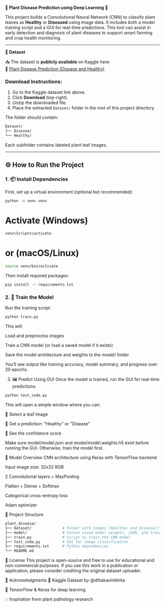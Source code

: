 **🌿 Plant Disease Prediction using Deep Learning 🌱**

This project builds a Convolutional Neural Network (CNN) to classify plant leaves as **Healthy** or **Diseased** using image data. It includes both a model training script and a GUI for real-time predictions. This tool can assist in early detection and diagnosis of plant diseases to support smart farming and crop health monitoring.

---

**📂 Dataset**

📥 The dataset is **publicly available** on Kaggle here:  
🔗 [Plant Disease Prediction (Disease and Healthy)](https://www.kaggle.com/datasets/dittakavinikhita/plant-disease-prediction-disease-and-healthy)

### Download Instructions:

1. Go to the Kaggle dataset link above.
2. Click **Download** (top-right).
3. Unzip the downloaded file.
4. Place the extracted `Dataset/` folder in the root of this project directory.

The folder should contain:
```graphql
Dataset/
├── Disease/
└── Healthy/
```
Each subfolder contains labeled plant leaf images.

---

## ⚙️ How to Run the Project

### 1. 📦 Install Dependencies

First, set up a virtual environment (optional but recommended):

```bash
python -m venv venv
```
# Activate (Windows)
```bash
venv\Scripts\activate
```
# or (macOS/Linux)
```bash
source venv/bin/activate
```
Then install required packages:
```bash
pip install -r requirements.txt
```
### 2. 🧠 Train the Model
Run the training script:
```bash
python train.py
```
This will:

Load and preprocess images

Train a CNN model (or load a saved model if it exists)

Save the model architecture and weights to the model/ folder

You’ll see output like training accuracy, model summary, and progress over 20 epochs.

3. 🖼 Predict Using GUI
Once the model is trained, run the GUI for real-time predictions:
```bash
python test_code.py
```
This will open a simple window where you can:

📁 Select a leaf image

🤖 Get a prediction: "Healthy" or "Disease"

🎯 See the confidence score

Make sure model/model.json and model/model.weights.h5 exist before running the GUI. Otherwise, train the model first.

🧠 Model Overview
CNN architecture using Keras with TensorFlow backend

Input image size: 32x32 RGB

2 Convolutional layers + MaxPooling

Flatten + Dense + Softmax

Categorical cross-entropy loss

Adam optimizer

📁 Project Structure
```graphql
plant_disease/
├── Dataset/              # Folder with images (Healthy/ and Disease/)
├── model/                # Stores saved model weights, JSON, and training history
├── train.py              # Script to train the CNN model
├── test_code.py          # GUI for image classification
├── requirements.txt      # Python dependencies
└── README.md
```
🔐 License
This project is open-source and free to use for educational and non-commercial purposes.
If you use this work in a publication or application, please consider crediting the original dataset uploader.

🙏 Acknowledgments
📸 Kaggle Dataset by @dittakavinikhita

🧠 TensorFlow & Keras for deep learning

💡 Inspiration from plant pathology research

